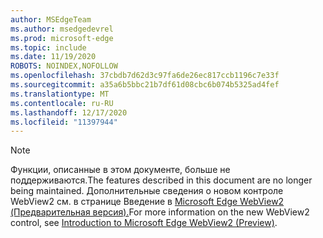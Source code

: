 ```yaml
---
author: MSEdgeTeam
ms.author: msedgedevrel
ms.prod: microsoft-edge
ms.topic: include
ms.date: 11/19/2020
ROBOTS: NOINDEX,NOFOLLOW
ms.openlocfilehash: 37cbdb7d62d3c97fa6de26ec817ccb1196c7e33f
ms.sourcegitcommit: a35a6b5bbc21b7df61d08cbc6b074b5325ad4fef
ms.translationtype: MT
ms.contentlocale: ru-RU
ms.lasthandoff: 12/17/2020
ms.locfileid: "11397944"
---
```

> [!NOTE]
> <span data-ttu-id="52574-101">Функции, описанные в этом документе, больше не поддерживаются.</span><span class="sxs-lookup"><span data-stu-id="52574-101">The features described in this document are no longer being maintained.</span></span> <span data-ttu-id="52574-102">Дополнительные сведения о новом контроле WebView2 см. в странице Введение в [Microsoft Edge WebView2 (Предварительная версия).][MicrosoftEdgeWebview2Index]</span><span class="sxs-lookup"><span data-stu-id="52574-102">For more information on the new WebView2 control, see [Introduction to Microsoft Edge WebView2 (Preview)][MicrosoftEdgeWebview2Index].</span></span>  

<!-- image links -->  

<!-- links -->  

[MicrosoftEdgeWebview2Index]: /microsoft-edge/webview2/index "Microsoft Edge (Chromium) WebView2 (Предварительная версия)"
